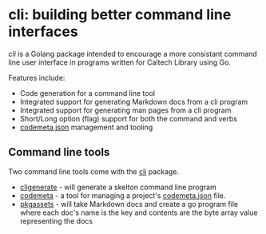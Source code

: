 

# cli: building better command line interfaces

_cli_ is a Golang package intended to encourage a more consistant 
command line user interface in programs written for Caltech Library
using Go. 

Features include:

+ Code generation for a command line tool
+ Integrated support for generating Markdown docs from a cli program
+ Integrated support for generating man pages from a cli program
+ Short/Long option (flag) support for both the command and verbs
+ [codemeta.json](https://codemeta.github.io/) management and tooling

## Command line tools

Two command line tools come with the [cli](./) package.

+ [cligenerate](docs/cligenerate.html) - will generate a skelton command line program
+ [codemeta](docs/codemeta.html) - a tool for managing a project's [codemeta.json](https://codemeta.github.io/) file.
+ [pkgassets](docs/pkgassets.html) - will take Markdown docs and create a go program file where each doc's name is the key and contents are the byte array value representing the docs


